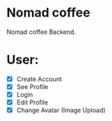 # Nomad coffee

Nomad coffee Backend.

# User:

- [x] Create Account
- [x] See Profile
- [x] Login
- [x] Edit Profile
- [x] Change Avatar (Image Upload)
